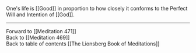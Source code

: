 One's life is [[Good]] in proportion to how closely it conforms to the Perfect Will and Intention of [[God]]. 

___

Forward to [[Meditation 471]]  
Back to [[Meditation 469]]  
Back to table of contents [[The Lionsberg Book of Meditations]]  